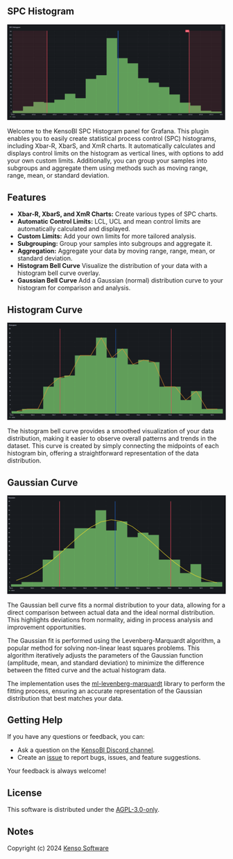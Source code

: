 ## SPC Histogram

![Main](https://raw.githubusercontent.com/KensoBI/spc-histogram/main/src/img/spc-histogram.png)

Welcome to the KensoBI SPC Histogram panel for Grafana. This plugin enables you to easily create statistical process control (SPC) histograms, including Xbar-R, XbarS, and XmR charts. It automatically calculates and displays control limits on the histogram as vertical lines, with options to add your own custom limits. Additionally, you can group your samples into subgroups and aggregate them using methods such as moving range, range, mean, or standard deviation.

## Features

- **Xbar-R, XbarS, and XmR Charts:** Create various types of SPC charts.
- **Automatic Control Limits:** LCL, UCL and mean control limits are automatically calculated and displayed.
- **Custom Limits:** Add your own limits for more tailored analysis.
- **Subgrouping:** Group your samples into subgroups and aggregate it.
- **Aggregation:** Aggregate your data by moving range, range, mean, or standard deviation.
- **Histogram Bell Curve** Visualize the distribution of your data with a histogram bell curve overlay.
- **Gaussian Bell Curve** Add a Gaussian (normal) distribution curve to your histogram for comparison and analysis.

## Histogram Curve

![Histogram curve](https://raw.githubusercontent.com/KensoBI/spc-histogram/main/src/img/histogram-curve.png)

The histogram bell curve provides a smoothed visualization of your data distribution, making it easier to observe overall patterns and trends in the dataset. This curve is created by simply connecting the midpoints of each histogram bin, offering a straightforward representation of the data distribution.

## Gaussian Curve

![Gaussian bell curve ](https://raw.githubusercontent.com/KensoBI/spc-histogram/main/src/img/gaussian-curve.png)

The Gaussian bell curve fits a normal distribution to your data, allowing for a direct comparison between actual data and the ideal normal distribution. This highlights deviations from normality, aiding in process analysis and improvement opportunities.

The Gaussian fit is performed using the Levenberg-Marquardt algorithm, a popular method for solving non-linear least squares problems. This algorithm iteratively adjusts the parameters of the Gaussian function (amplitude, mean, and standard deviation) to minimize the difference between the fitted curve and the actual histogram data.

The implementation uses the [ml-levenberg-marquardt](https://github.com/mljs/levenberg-marquardt) library to perform the fitting process, ensuring an accurate representation of the Gaussian distribution that best matches your data.

## Getting Help

If you have any questions or feedback, you can:

- Ask a question on the [KensoBI Discord channel](https://discord.gg/bekfAuAjGm).
- Create an [issue](https://github.com/KensoBI/spc-histogram/issues) to report bugs, issues, and feature suggestions.

Your feedback is always welcome!


## License

This software is distributed under the [AGPL-3.0-only](https://raw.githubusercontent.com/KensoBI/spc-histogram/main/LICENSE).

## Notes

Copyright (c) 2024 [Kenso Software](https://kensobi.com)
